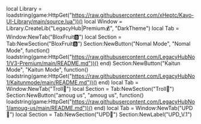 local Library = loadstring(game:HttpGet("https://raw.githubusercontent.com/xHeptc/Kavo-UI-Library/main/source.lua"))()
local Window = Library.CreateLib("LegacyHub|Premium💰", "DarkTheme")
local Tab = Window:NewTab("BloxFruit🅱️")
local Section = Tab:NewSection("BloxFruit🅱️")
Section:NewButton("Nomal Mode", "Nomal Mode", function()
    loadstring(game:HttpGet("https://raw.githubusercontent.com/LegacyHubNo1/V3-Premium/main/README.md"))()
end)
Section:NewButton("Kaitun Mode", "Kaitun Mode", function()
    loadstring(game:HttpGet("https://raw.githubusercontent.com/LegacyHubNo1/Kaitunmode/main/README.md"))()
end)
local Tab = Window:NewTab("Troll🤡")
local Section = Tab:NewSection("Troll🤡")
Section:NewButton("amoug us", "amoug us", function()
    loadstring(game:HttpGet("https://raw.githubusercontent.com/LegacyHubNo1/amoug-us/main/README.md"))()
end)
local Tab = Window:NewTab("UPD🎉")
local Section = Tab:NewSection("UPD🎉")
Section:NewLabel("UPD_V.1")
